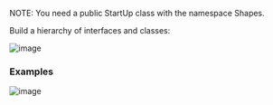 NOTE: You need a public StartUp class with the namespace Shapes.

Build a hierarchy of interfaces and classes: 

![image](https://user-images.githubusercontent.com/45227327/222787045-433d2e8a-6f95-4549-9933-10a8e59c5ca6.png)

### Examples

![image](https://user-images.githubusercontent.com/45227327/222787124-a4051743-87db-4018-8413-bfc60d48fa21.png)

